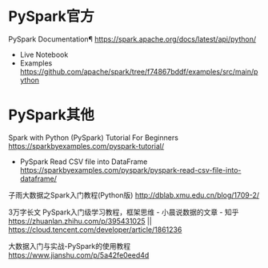 
# PySpark官方

PySpark Documentation¶ https://spark.apache.org/docs/latest/api/python/
- Live Notebook
- Examples https://github.com/apache/spark/tree/f74867bddf/examples/src/main/python

# PySpark其他

Spark with Python (PySpark) Tutorial For Beginners https://sparkbyexamples.com/pyspark-tutorial/
- PySpark Read CSV file into DataFrame https://sparkbyexamples.com/pyspark/pyspark-read-csv-file-into-dataframe/

子雨大数据之Spark入门教程(Python版) http://dblab.xmu.edu.cn/blog/1709-2/

3万字长文 PySpark入门级学习教程，框架思维 - 小晨说数据的文章 - 知乎 https://zhuanlan.zhihu.com/p/395431025 || https://cloud.tencent.com/developer/article/1861236

大数据入门与实战-PySpark的使用教程 https://www.jianshu.com/p/5a42fe0eed4d
